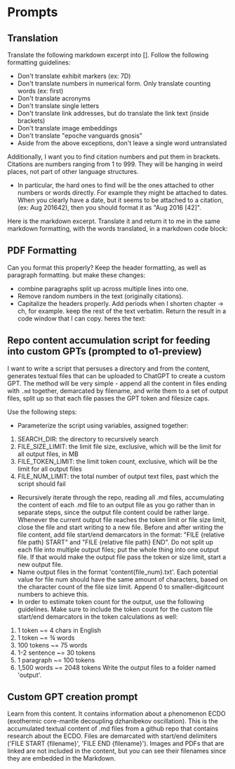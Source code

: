 # Prompts

## Translation

Translate the following markdown excerpt into []. Follow the following formatting guidelines:
- Don't translate exhibit markers (ex: 7D)
- Don't translate numbers in numerical form. Only translate counting words (ex: first)
- Don't translate acronyms
- Don't translate single letters
- Don't translate link addresses, but do translate the link text (inside brackets)
- Don't translate image embeddings
- Don't translate "epoche vanguards gnosis"
- Aside from the above exceptions, don't leave a single word untranslated

Additionally, I want you to find citation numbers and put them in brackets. Citations are numbers ranging from 1 to 999. They will be hanging in weird places, not part of other language structures.
- In particular, the hard ones to find will be the ones attached to other numbers or words directly. For example they might be attached to dates. When you clearly have a date, but it seems to be attached to a citation, (ex: Aug 201642), then you should format it as "Aug 2016 [42]".

Here is the markdown excerpt. Translate it and return it to me in the same markdown formatting, with the words translated, in a markdown code block:

## PDF Formatting

Can you format this properly? Keep the header formatting, as well as paragraph formatting. but make these changes:
- combine paragraphs split up across multiple lines into one.
- Remove random numbers in the text (originally citations).
- Capitalize the headers properly. Add periods when I shorten chapter -> ch, for example.
keep the rest of the text verbatim. Return the result in a code window that I can copy. heres the text:

## Repo content accumulation script for feeding into custom GPTs (prompted to o1-preview)

I want to write a script that persuses a directory and from the content, generates textual files that can be uploaded to ChatGPT to create a custom GPT. The method will be very simple - append all the content in files ending with `.md` together, demarcated by filename, and write them to a set of output files, split up so that each file passes the GPT token and filesize caps.

Use the following steps:
- Parameterize the script using variables, assigned together:
1. SEARCH_DIR: the directory to recursively search
2. FILE_SIZE_LIMIT: the limit file size, exclusive, which will be the limit for all output files, in MB
3. FILE_TOKEN_LIMIT: the limit token count, exclusive, which will be the limit for all output files
4. FILE_NUM_LIMIT: the total number of output text files, past which the script should fail
- Recursively iterate through the repo, reading all .md files, accumulating the content of each .md file to an output file as you go rather than in separate steps, since the output file content could be rather large. Whenever the current output file reaches the token limit or file size limit, close the file and start writing to a new file. Before and after writing the file content, add file start/end demarcators in the format: "FILE {relative file path} START" and "FILE {relative file path} END". Do not split up each file into multiple output files; put the whole thing into one output file. If that would make the output file pass the token or size limit, start a new output file.
- Name output files in the format 'content{file_num}.txt'. Each potential value for file num should have the same amount of characters, based on the character count of the file size limit. Append 0 to smaller-digitcount numbers to achieve this.
- In order to estimate token count for the output, use the following guidelines. Make sure to include the token count for the custom file start/end demarcators in the token calculations as well:
1. 1 token ~= 4 chars in English
2. 1 token ~= ¾ words
3. 100 tokens ~= 75 words
4. 1-2 sentence ~= 30 tokens
5. 1 paragraph ~= 100 tokens
6. 1,500 words ~= 2048 tokens
Write the output files to a folder named 'output'.

## Custom GPT creation prompt

Learn from this content. It contains information about a phenomenon ECDO (exothermic core-mantle decoupling dzhanibekov oscillation). This is the accumulated textual content of .md files from a github repo that contains research about the ECDO. Files are demarcated with start/end delimiters ('FILE START {filename}', 'FILE END {filename}'). Images and PDFs that are linked are not included in the content, but you can see their filenames since they are embedded in the Markdown.